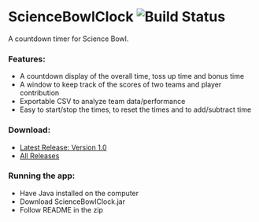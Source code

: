 # ScienceBowlClock ![Build Status](https://travis-ci.org/Ouroboroz/ScienceBowlClock.svg?branch=master)
A countdown timer for Science Bowl.

### Features:
* A countdown display of the overall time, toss up time and bonus time
* A window to keep track of the scores of two teams and player contribution
* Exportable CSV to analyze team data/performance
* Easy to start/stop the times, to reset the times and to add/subtract time

### Download:
* [Latest Release: Version 1.0](https://github.com/Ouroboroz/ScienceBowlClock/releases/tag/1.0)
* [All Releases](https://github.com/Ouroboroz/ScienceBowlClock/releases)

### Running the app:
* Have Java installed on the computer
* Download ScienceBowlClock.jar
* Follow README in the zip
